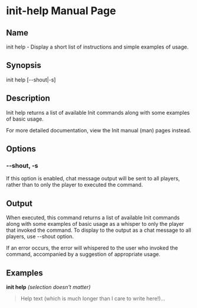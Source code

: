 
# init-help Manual Page

## Name

init help - Display a short list of instructions and simple examples of usage.

## Synopsis

init help \[--shout|-s\] 

## Description

Init help returns a list of available Init commands along with some examples of basic usage.

For more detailed documentation, view the Init manual (man) pages instead.

## Options

### --shout, -s
If this option is enabled, chat message output will be sent to all players, rather than to only the player to executed the command.

## Output

When executed, this command returns a list of available Init commands along with some examples of basic usage as a whisper to only the player that invoked the command. To display to the output as a chat message to all players, use --shout option.

If an error occurs, the error will whispered to the user who invoked the command, accompanied by a suggestion of appropriate usage.

## Examples

**init help** *(selection doesn't matter)*

> Help text (which is much longer than I care to write here!)...